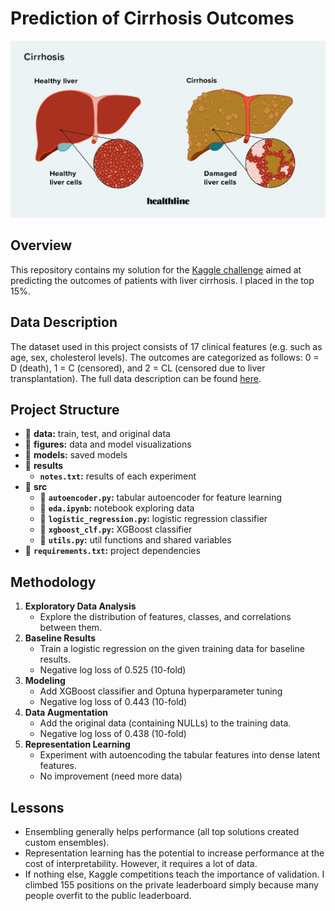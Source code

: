# Prediction of Cirrhosis Outcomes
<img src="./figures/banner_image.webp" alt="Liver Cirrhosis" width="600">

## Overview
This repository contains my solution for the [Kaggle challenge](https://www.kaggle.com/competitions/playground-series-s3e26/overview) aimed at predicting the outcomes of patients with liver cirrhosis. I placed in the top 15%.

## Data Description
The dataset used in this project consists of 17 clinical features (e.g. such as age, sex, cholesterol levels). The outcomes are categorized as follows: 0 = D (death), 1 = C (censored), and 2 = CL (censored due to liver transplantation). The full data description can be found [here](https://www.kaggle.com/datasets/joebeachcapital/cirrhosis-patient-survival-prediction).

## Project Structure
- 📂 **data:** train, test, and original data
- 📂 **figures:** data and model visualizations
- 📂 **models:** saved models
- 📂 **results**
    - **`notes.txt`:** results of each experiment
- 📂 **src**
    - 📄 **`autoencoder.py`:** tabular autoencoder for feature learning
    - 📄 **`eda.ipynb`:** notebook exploring data
    - 📄 **`logistic_regression.py`:** logistic regression classifier
    - 📄 **`xgboost_clf.py`:** XGBoost classifier
    - 📄 **`utils.py`:** util functions and shared variables
- 📄 **`requirements.txt`:** project dependencies

## Methodology
1. **Exploratory Data Analysis**
    - Explore the distribution of features, classes, and correlations between them.
3. **Baseline Results**
    - Train a logistic regression on the given training data for baseline results.
    - Negative log loss of 0.525 (10-fold)
7. **Modeling**
    - Add XGBoost classifier and Optuna hyperparameter tuning
    - Negative log loss of 0.443 (10-fold)
5. **Data Augmentation**
    - Add the original data (containing NULLs) to the training data.
    - Negative log loss of 0.438 (10-fold)
9. **Representation Learning**
    - Experiment with autoencoding the tabular features into dense latent features.
    - No improvement (need more data)

## Lessons
- Ensembling generally helps performance (all top solutions created custom ensembles).
- Representation learning has the potential to increase performance at the cost of interpretability. However, it requires a lot of data.
- If nothing else, Kaggle competitions teach the importance of validation. I climbed 155 positions on the private leaderboard simply because many people overfit to the public leaderboard.
